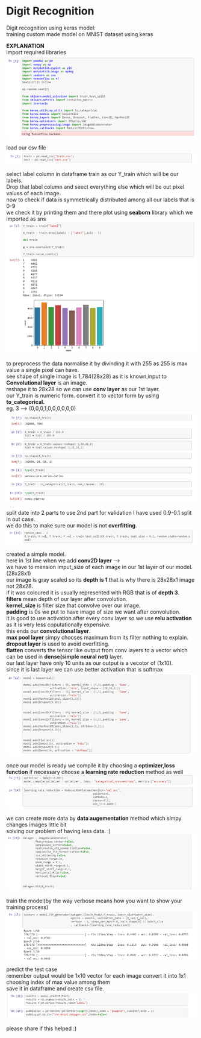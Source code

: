 # Digit Recognition
Digit recognition using keras model:<br/>
training custom made model on MNIST dataset using keras<br/>


**EXPLANATION**<br/>
import required libraries
![](images/digit_1.PNG)

load our csv file
![](images/digit_2.PNG)

select label column in dataframe train as our Y_train which will be our labels.<br/>
Drop that label column and seect everything else which will be out pixel values of each image.<br/>
now to check if data is symmetrically distributed among all our labels that is 0-9<br/>
we check it by printing them and there plot using **seaborn** library which we imported as sns
![](images/digit_3.PNG)

to preprocess the data normalise it by divinding it with 255 as 255 is max value a single pixel can have.<br/>
see shape of single image is 1,784(28x28) as it is known,input to **Convolutional layer** is an image.<br/>
reshape it to 28x28 so we can use **conv layer** as our 1st layer.<br/>
our Y_train is numeric form. convert it to vector form by using **to_categorical.**<br/>
eg. 3 --> (0,0,0,1,0,0,0,0,0,0)
![](images/digit_4.PNG)

split date into 2 parts to use 2nd part for validation I have used 0.9-0.1 split in out case.<br/>
we do this to make sure our model is not **overfitting**.<br/>
![](images/digit_5.PNG)

created a simple model.<br/>
here in 1st line when we add **conv2D layer** --><br/>
we have to mension imput_size of each image in our 1st layer of our model.(28x28x1)<br/>
our image is gray scaled so its **depth is 1** that is why there is 28x28x1 image not 28x28.<br/>
if it was coloured it is usually represented with RGB that is of **depth 3**.<br/>
**filters** mean depth of our layer after convolution.<br/>
**kernel_size** is filter size that convolve over our image.<br/>
**padding** is 0s we put to have image of size we want after convolution.<br/>
it is good to use activation after every conv layer so we use **relu activation** as it is very less coputationally expensive.<br/>
this ends our **convolutional layer**.<br/>
**max pool layer** simpy chooses maximum from its filter nothing to explain.<br/>
**dropout layer** is used to avoid overfitting.<br/>
**flatten** converts the tensor like output from conv layers to a vector which can be used in **dense(simple neural net)** layer.<br/>
our last layer have only 10 units as our output is a vecotor of (1x10).<br/>
since it is last layer we can use better activation that is softmax
![](images/digit_6.PNG)

once our model is ready we compile it by choosing a **optimizer,loss function** if necessary choose a **learning rate reduction** method as well<br/>
![](images/digit_7.PNG)

we can create more data by **data augementation** method which simpy changes images little bit<br/>
solving our problem of having less data. :) <br/>
![](images/digit_8.PNG)

train the model(by the way verbose means how you want to show your training process)<br/>
![](images/digit_9.PNG)

predict the test case<br/>
remember output would be 1x10 vector for each image convert it into 1x1 choosing index of max value among them<br/>
save it in dataframe and create csv file.<br/>
![](images/digit_10.PNG)

please share if this helped :)
